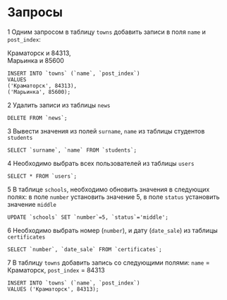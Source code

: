 # Запросы

1 Одним запросом в таблицу `towns` добавить записи в поля `name`
и `post_index`:  

Краматорск и 84313,  
Марьинка и 85600  

	INSERT INTO `towns` (`name`, `post_index`)
	VALUES
	('Краматорск', 84313),
	('Марьинка', 85600);  

2 Удалить записи из таблицы `news`  

	DELETE FROM `news`;  

3 Вывести значения из полей `surname`, `name` из таблицы
студентов `students`  

	SELECT `surname`, `name` FROM `students`;  

4 Необходимо выбрать всех пользователей из таблицы `users`  

	SELECT * FROM `users`;  

5 В таблице `schools`, необходимо обновить значения в
следующих полях: в поле `number` установить значение 5, в поле `status`
установить значение `middle`  

	UPDATE `schools` SET `number`=5, `status`='middle';  

6 Необходимо выбрать номер (`number`), и дату (`date_sale`) из
таблицы `certificates`  

	SELECT `number`, `date_sale` FROM `certificates`;  

7 В таблицу `towns` добавить запись со следующими полями:
`name` = Краматорск, `post_index` = 84313  

	INSERT INTO `towns` (`name`, `post_index`)
	VALUES ('Краматорск', 84313);